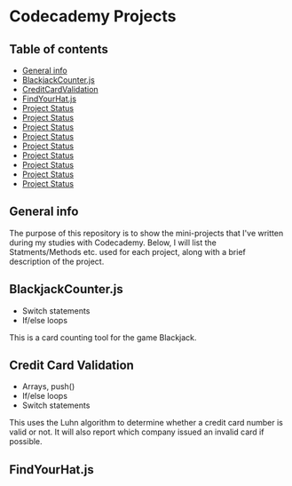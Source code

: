 # Codecademy Projects

## Table of contents
* [General info](#general-info)
* [BlackjackCounter.js](#blackjackcounter.js)
* [CreditCardValidation](#Credit-Card-Validation)
* [FindYourHat.js](#findyourhat.js)
* [Project Status](#project-status)
* [Project Status](#project-status)
* [Project Status](#project-status)
* [Project Status](#project-status)
* [Project Status](#project-status)
* [Project Status](#project-status)
* [Project Status](#project-status)
* [Project Status](#project-status)
* [Project Status](#project-status)

## General info
The purpose of this repository is to show the mini-projects that I've written during my studies with Codecademy.
Below, I will list the Statments/Methods etc. used for each project, along with a brief description of the project.

## BlackjackCounter.js
- Switch statements
- If/else loops

This is a card counting tool for the game Blackjack.

## Credit Card Validation
- Arrays, push()
- If/else loops
- Switch statements

This uses the Luhn algorithm to determine whether a credit card number is valid or not. It will also report which company issued an invalid card if possible.

## FindYourHat.js
